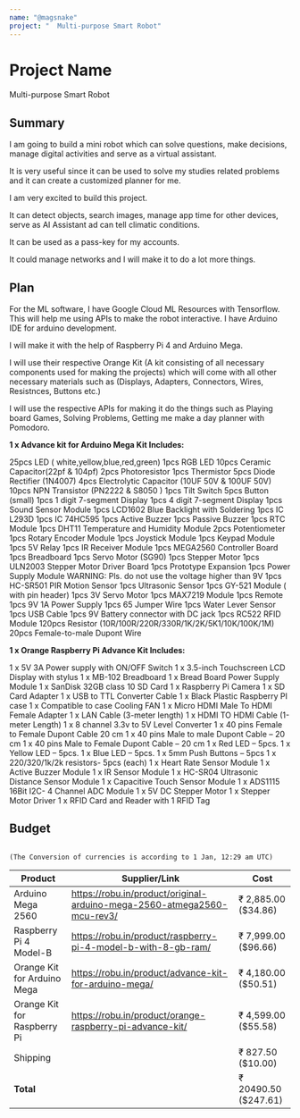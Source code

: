 ```yaml
---
name: "@magsnake"
project: "  Multi-purpose Smart Robot"
---
```


# Project Name

  Multi-purpose Smart Robot

## Summary

  I am going to build a mini robot which can solve questions, make decisions, manage digital activities and serve as a virtual assistant.
  
  It is very useful since it can be used to solve my studies related problems and it can create a customized planner for me.
  
  I am very excited to build this project.

  It can detect objects, search images, manage app time for other devices, serve as AI Assistant ad can tell climatic conditions.
  
  It can be used as a pass-key for my accounts.
  
  It could manage networks and I will make it to do a lot more things.

## Plan

  For the ML software, I have Google Cloud ML Resources with Tensorflow. This will help me using APIs to make the robot interactive.
  I have Arduino IDE for arduino development.
  
  I will make it with the help of Raspberry Pi 4 and Arduino Mega.
  
  I will use their respective Orange Kit (A kit consisting of all necessary components used for making the projects) which will come with all other necessary materials such as (Displays, Adapters, Connectors, Wires, Resistnces, Buttons etc.)
  
  I will use the respective APIs for making it do the things such as Playing board Games, Solving Problems, Getting me make a day planner with Pomodoro.
  
  **1 x Advance kit for Arduino Mega Kit Includes:**
  
  25pcs LED ( white,yellow,blue,red,green)
  1pcs RGB LED
  10pcs Ceramic Capacitor(22pf & 104pf)
  2pcs Photoresistor
  1pcs Thermistor
  5pcs Diode Rectifier (1N4007)
  4pcs Electrolytic Capacitor (10UF 50V & 100UF 50V)
  10pcs NPN Transistor (PN2222 & S8050 )
  1pcs Tilt Switch
  5pcs Button (small)
  1pcs 1 digit 7-segment Display
  1pcs 4 digit 7-segment Display
  1pcs Sound Sensor Module
  1pcs LCD1602 Blue Backlight with Soldering
  1pcs IC L293D
  1pcs IC 74HC595
  1pcs Active Buzzer
  1pcs Passive Buzzer
  1pcs RTC Module
  1pcs DHT11 Temperature and Humidity Module
  2pcs Potentiometer
  1pcs Rotary Encoder Module
  1pcs Joystick Module
  1pcs Keypad Module
  1pcs 5V Relay
  1pcs IR Receiver Module
  1pcs MEGA2560 Controller Board
  1pcs Breadboard
  1pcs Servo Motor (SG90)
  1pcs Stepper Motor
  1pcs ULN2003 Stepper Motor Driver Board
  1pcs Prototype Expansion
  1pcs Power Supply Module WARNING: Pls. do not use the voltage higher than 9V
  1pcs HC-SR501 PIR Motion Sensor
  1pcs Ultrasonic Sensor
  1pcs GY-521 Module ( with pin header)
  1pcs 3V Servo Motor
  1pcs MAX7219 Module
  1pcs Remote
  1pcs 9V 1A Power Supply
  1pcs 65 Jumper Wire
  1pcs Water Lever Sensor
  1pcs USB Cable
  1pcs 9V Battery connector with DC jack
  1pcs RC522 RFID Module
  120pcs Resistor (10R/100R/220R/330R/1K/2K/5K1/10K/100K/1M)
  20pcs Female-to-male Dupont Wire
  
  **1 x Orange Raspberry Pi Advance Kit Includes:**

  1 x 5V 3A Power supply with ON/OFF Switch
  1 x 3.5-inch Touchscreen LCD Display with stylus
  1 x MB-102 Breadboard
  1 x Bread Board Power Supply Module
  1 x SanDisk 32GB class 10 SD Card
  1 x Raspberry Pi Camera 
  1 x SD Card Adapter
  1 x USB to TTL Converter Cable
  1 x Black Plastic Raspberry PI case
  1 x Compatible to case Cooling FAN
  1 x Micro HDMI Male To HDMI Female  Adapter
  1 x LAN Cable (3-meter length)
  1 x HDMI TO HDMI Cable (1-meter Length)
  1 x 8 channel 3.3v to 5V Level Converter
  1 x 40 pins Female to Female Dupont Cable 20 cm
  1 x 40 pins Male to male Dupont Cable – 20 cm
  1 x 40 pins Male to Female Dupont Cable – 20 cm
  1 x Red LED – 5pcs.
  1 x Yellow LED – 5pcs.
  1 x Blue LED – 5pcs.
  1 x 5mm Push Buttons – 5pcs
  1 x 220/320/1k/2k resistors- 5pcs (each)
  1 x Heart Rate Sensor Module
  1 x Active Buzzer Module
  1 x IR Sensor Module
  1 x HC-SR04 Ultrasonic Distance Sensor Module
  1 x Capacitive Touch Sensor Module
  1 x ADS1115 16Bit I2C- 4 Channel ADC Module
  1 x 5V DC Stepper Motor
  1 x Stepper Motor Driver
  1 x RFID Card and Reader with 1 RFID Tag
  

## Budget

                                                                                                   (The Conversion of currencies is according to 1 Jan, 12:29 am UTC)

| Product                     | Supplier/Link                                                           | Cost                    |
| --------------------------- | ----------------------------------------------------------------------- | ----------------------- |
| Arduino Mega 2560           | https://robu.in/product/original-arduino-mega-2560-atmega2560-mcu-rev3/ | ₹ 2,885.00 ($34.86)     |
| Raspberry Pi 4 Model-B      | https://robu.in/product/raspberry-pi-4-model-b-with-8-gb-ram/           | ₹ 7,999.00 ($96.66)     |
| Orange Kit for Arduino Mega | https://robu.in/product/advance-kit-for-arduino-mega/                   | ₹ 4,180.00 ($50.51)     |
| Orange Kit for Raspberry Pi | https://robu.in/product/orange-raspberry-pi-advance-kit/                | ₹ 4,599.00 ($55.58)     |
| Shipping                    |                                                                         | ₹ 827.50 ($10.00)       |
|**Total**                    |                                                                         | ₹ 20490.50 ($247.61)    |
